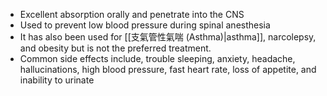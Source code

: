 - Excellent absorption orally and penetrate into the CNS
- Used to prevent low blood pressure during spinal anesthesia
- It has also been used for [[支氣管性氣喘 (Asthma)|asthma]], narcolepsy, and obesity but is not the preferred treatment.
- Common side effects include, trouble sleeping, anxiety, headache, hallucinations, high blood pressure, fast heart rate, loss of appetite, and inability to urinate